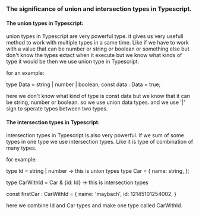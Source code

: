 ### The significance of union and intersection types in Typescript.

#### The union types in Typescript:
union types in Typescript are very powerful type. it gives us very usefull method to work with multiple types in a same time. Like if we have to work with a value that can be number or string or boolean or something else but don't know the types extact when it execute but we know what kinds of type it would be then we use union type in Typescript.

for an example:

type Data = string | number | boolean;
const data : Data = true;

here we don't know what kind of type is const data but we know that it can be string, number or boolean. so we use union data types.
and we use '|' sign to sperate types between two types.

#### The intersection types in Typescript:
intersection types in Typescript is also very powerful. if we sum of some types in one type we use intersection types. Like it is type of combination of many types.

for example:

type Id = string | number  -> this is union types
type Car = {
    name: string,
};

type CarWithId = Car & {id: Id} -> this is intersection types

const firstCar : CarWithId = {
    name: 'maybach',
    id: 12145101254002,
}


here we combine Id and Car types and make one type called CarWithId.